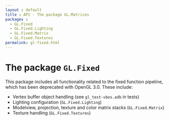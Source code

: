 ```yaml
---
layout : default
title : API - The package GL.Matrices
packages :
  - GL.Fixed
  - GL.Fixed.Lighting
  - GL.Fixed.Matrix
  - GL.Fixed.Textures
permalink: gl-fixed.html
---
```


# The package `GL.Fixed`

This package includes all functionality related to the fixed function pipeline,
which has been deprecated with OpenGL 3.0. These include:

 * Vertex buffer object handling (see `gl_test-vbos.adb` in tests)
 * Lighting configuration (`GL.Fixed.Lighting`)
 * Modelview, projection, texture and color matrix stacks (`GL.Fixed.Matrix`)
 * Texture handling (`GL.Fixed.Textures`)

